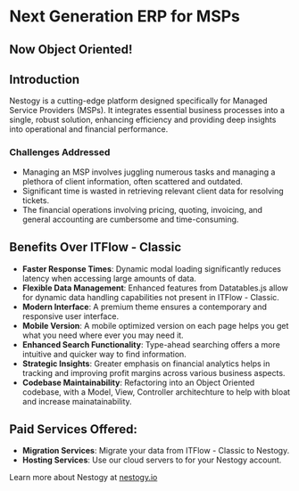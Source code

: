 # Next Generation ERP for MSPs
## Now Object Oriented!

## Introduction
Nestogy is a cutting-edge platform designed specifically for Managed Service Providers (MSPs). It integrates essential business processes into a single, robust solution, enhancing efficiency and providing deep insights into operational and financial performance.

### Challenges Addressed

- Managing an MSP involves juggling numerous tasks and managing a plethora of client information, often scattered and outdated.
- Significant time is wasted in retrieving relevant client data for resolving tickets.
- The financial operations involving pricing, quoting, invoicing, and general accounting are cumbersome and time-consuming.

## Benefits Over ITFlow - Classic

- **Faster Response Times**: Dynamic modal loading significantly reduces latency when accessing large amounts of data.
- **Flexible Data Management**: Enhanced features from Datatables.js allow for dynamic data handling capabilities not present in ITFlow - Classic.
- **Modern Interface**: A premium theme ensures a contemporary and responsive user interface.
- **Mobile Version**: A mobile optimized version on each page helps you get what you need where ever you may need it.
- **Enhanced Search Functionality**: Type-ahead searching offers a more intuitive and quicker way to find information.
- **Strategic Insights**: Greater emphasis on financial analytics helps in tracking and improving profit margins across various business aspects.
- **Codebase Maintainability**: Refactoring into an Object Oriented codebase, with a Model, View, Controller architechture to help with bloat and increase mainatainability.

## Paid Services Offered:
- **Migration Services**: Migrate your data from ITFlow - Classic to Nestogy.
- **Hosting Services**: Use our cloud servers to for your Nestogy account.

Learn more about Nestogy at [nestogy.io](https://nestogy.io)